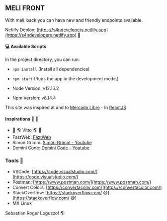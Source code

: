 ## MELI FRONT
With meli_back you can have new and friendly endpoints available.

Netlify Deploy: [https://s4ndevelopers.netlify.app](https://s4ndevelopers.netlify.app) 👀 

#### 💻 Available Scripts

In the project directory, you can run:

- `npm install` (Install all dependencies)
- `npm start` (Runs the app in the development mode.)

- Node Version: v12.16.2
- Npm Version: v6.14.4

This site was inspired at and to [Mercado Libre](https://www.mercadolibre.com.ar/) - In [ReactJS](https://reactjs.org/)

#### Inspirations 🤯 🧠
- 🌈 🌎  Vitto 🌎 🏹
- FaztWeb: [FaztWeb](https://www.faztweb.com/)
- Simon Grimm: [Simon Grimm - Youtube](https://www.youtube.com/channel/UCZZPgUIorPao48a1tBYSDgg)
- Domini Code: [Domini Code - Youtube](https://www.youtube.com/channel/UC3QuZuJr2_EOUak8bWUd74A)

### Tools 🧩
- VSCode: [https://code.visualstudio.com/](https://code.visualstudio.com/)
- Postman: [https://www.postman.com/](https://www.postman.com/)
- Convert Colors: [https://convertacolor.com/](https://convertacolor.com/)
- StackOverflow: [https://stackoverflow.com/ 😅](https://stackoverflow.com/ 😅)
- MX Linux


Sebastian Roger Loguzzo! 🌎
